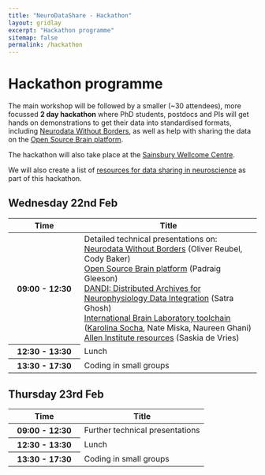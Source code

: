 ```yaml
---
title: "NeuroDataShare - Hackathon"
layout: gridlay
excerpt: "Hackathon programme"
sitemap: false
permalink: /hackathon
---
```

# Hackathon programme

<p>The main workshop will be followed by a smaller (~30 attendees), more focussed <b>2 day hackathon</b> where PhD students, postdocs and PIs will get hands on demonstrations to get their data into standardised formats, including <a href="https://www.nwb.org/">Neurodata Without Borders</a>, as well as help with sharing the data on the <a href="https://www.v2.opensourcebrain.org/">Open Source Brain platform</a>.</p>

<p>The hackathon will also take place at the <a href="directions">Sainsbury Wellcome Centre</a>. </p>

<p>We will also create a list of <a href="resources">resources for data sharing in neuroscience</a> as part of this hackathon.</p>

## Wednesday 22nd Feb

<table class="table table-hover">
  <thead>
    <tr>
      <th scope="col" style="width: 130px">Time</th>
      <th scope="col">Title</th>
    </tr>
  </thead> 
  <tbody>
    <tr>
      <th scope="row">09:00 - 12:30</th>
      <td>Detailed technical presentations on:<br/>
<a href="https://www.nwb.org/">Neurodata Without Borders</a> (Oliver Reubel, Cody Baker)<br/>
<a href="https://www.v2.opensourcebrain.org/">Open Source Brain platform</a> (Padraig Gleeson)<br/>
<a href="https://www.dandiarchive.org/">DANDI: Distributed Archives for Neurophysiology Data Integration</a> (Satra Ghosh)<br/>
<a href="https://github.com/int-brain-lab">International Brain Laboratory toolchain</a> (<a href="https://www.neurodatashare.org/speakers#Karolina%20Socha">Karolina Socha</a>, Nate Miska, Naureen Ghani)<br/>
<a href="https://portal.brain-map.org/">Allen Institute resources</a> (Saskia de Vries)<br/>

</td>
    </tr>
    <tr>
      <th scope="row">12:30 - 13:30</th>
      <td>Lunch</td>
    </tr> 
    <tr>
      <th scope="row">13:30 - 17:30</th>
      <td>Coding in small groups</td>
    </tr> 
  </tbody>
</table>

## Thursday 23rd Feb

<table class="table table-hover">
  <thead>
    <tr>
      <th scope="col" style="width: 130px">Time</th>
      <th scope="col">Title</th>
    </tr>
  </thead> 
  <tbody>
    <tr>
      <th scope="row">09:00 - 12:30</th>
      <td>Further technical presentations</td>
    </tr>
    <tr>
      <th scope="row">12:30 - 13:30</th>
      <td>Lunch</td>
    </tr> 
    <tr>
      <th scope="row">13:30 - 17:30</th>
      <td>Coding in small groups</td>
    </tr> 
  </tbody>
</table>
